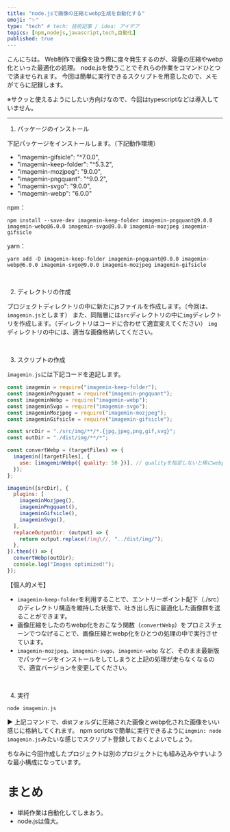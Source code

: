 ```yaml
---
title: "node.jsで画像の圧縮とwebp生成を自動化する"
emoji: "✨"
type: "tech" # tech: 技術記事 / idea: アイデア
topics: [npm,nodejs,javascript,tech,自動化]
published: true
---
```


こんにちは。
Web制作で画像を扱う際に度々発生するのが、容量の圧縮やwebp化といった最適化の処理。
node.jsを使うことでそれらの作業をコマンドひとつで済ませられます。
今回は簡単に実行できるスクリプトを用意したので、メモがてらに記録します。

※サクッと使えるようにしたい方向けなので、今回はtypescriptなどは導入していません。

---------------------------------------
   
1. パッケージのインストール

下記パッケージをインストールします。（下記動作環境）

* "imagemin-gifsicle": "^7.0.0",
* "imagemin-keep-folder": "^5.3.2",
* "imagemin-mozjpeg": "9.0.0",
* "imagemin-pngquant": "^9.0.2",
* "imagemin-svgo": "9.0.0",
* "imagemin-webp": "6.0.0"

npm：
```
npm install --save-dev imagemin-keep-folder imagemin-pngquant@9.0.0 imagemin-webp@6.0.0 imagemin-svgo@9.0.0 imagemin-mozjpeg imagemin-gifsicle
```


yarn：
``` 
yarn add -D imagemin-keep-folder imagemin-pngquant@9.0.0 imagemin-webp@6.0.0 imagemin-svgo@9.0.0 imagemin-mozjpeg imagemin-gifsicle
```

<br/>

2. ディレクトリの作成

プロジェクトディレクトリの中に新たにjsファイルを作成します。（今回は、`imagemin.js`とします）
また、同階層には`src`ディレクトリの中に`img`ディレクトリを作成します。（ディレクトリはコードに合わせて適宜変えてください）
`img`ディレクトリの中には、適当な画像格納してください。

<br/>

3. スクリプトの作成

`imagemin.js`には下記コードを追記します。

```js
const imagemin = require("imagemin-keep-folder");
const imageminPngquant = require("imagemin-pngquant");
const imageminWebp = require("imagemin-webp");
const imageminSvgo = require("imagemin-svgo");
const imageminMozjpeg = require("imagemin-mozjpeg");
const imageminGifsicle = require("imagemin-gifsicle");

const srcDir = "./src/img/**/*.{jpg,jpeg,png,gif,svg}";
const outDir = "./dist/img/**/*";

const convertWebp = (targetFiles) => {
  imagemin([targetFiles], {
    use: [imageminWebp({ quality: 50 })], // qualityを指定しないと稀にwebpが走らない場合があるので注意する。（{ quality: 50 }）で指定すれば大体いけそう
  });
};

imagemin([srcDir], {
  plugins: [
    imageminMozjpeg(),
    imageminPngquant(),
    imageminGifsicle(),
    imageminSvgo(),
  ],
  replaceOutputDir: (output) => {
    return output.replace(/img\//, "../dist/img/");
  },
}).then(() => {
  convertWebp(outDir);
  console.log("Images optimized!");
});
```

【個人的メモ】
* `imagemin-keep-folder`を利用することで、エントリーポイント配下（./src）のディレクトリ構造を維持した状態で、吐き出し先に最適化した画像群を送ることができます。
* 画像圧縮をしたのちwebp化をおこなう関数（`convertWebp`）をプロミスチェーンでつなげることで、画像圧縮とwebp化をひとつの処理の中で実行させています。
* `imagemin-mozjpeg`、`imagemin-svgo`、`imagemin-webp` など、そのまま最新版でパッケージをインストールをしてしまうと上記の処理が走らなくなるので、適宜バージョンを変更してください。

<br/>

4. 実行

`node imagemin.js`

▶︎ 上記コマンドで、distフォルダに圧縮された画像とwebp化された画像をいい感じに格納してくれます。
npm scriptsで簡単に実行できるように`imgmin: node imagemin.js`みたいな感じでスクリプト登録しておくとよいでしょう。

ちなみに今回作成したプロジェクトは別のプロジェクトにも組み込みやすいような最小構成になっています。

# まとめ
* 単純作業は自動化してしまおう。
* node.jsは偉大。